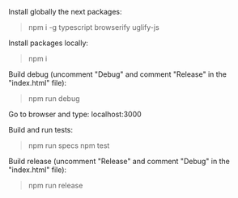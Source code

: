 Install globally the next packages:

> npm i -g typescript browserify uglify-js

Install packages locally:

> npm i

Build debug (uncomment "Debug" and comment "Release" in the "index.html" file):

> npm run debug

Go to browser and type: localhost:3000

Build and run tests:

> npm run specs
> npm test

Build release (uncomment "Release" and comment "Debug" in the "index.html" file):

> npm run release
